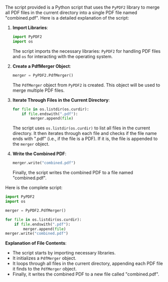 The script provided is a Python script that uses the `PyPDF2` library to merge all PDF files in the current directory into a single PDF file named "combined.pdf". Here is a detailed explanation of the script:

1. **Import Libraries**:
    ```python
    import PyPDF2
    import os
    ```
    The script imports the necessary libraries: `PyPDF2` for handling PDF files and `os` for interacting with the operating system.

2. **Create a PdfMerger Object**:
    ```python
    merger = PyPDF2.PdfMerger()
    ```
    The `PdfMerger` object from `PyPDF2` is created. This object will be used to merge multiple PDF files.

3. **Iterate Through Files in the Current Directory**:
    ```python
    for file in os.listdir(os.curdir):
        if file.endswith(".pdf"):
            merger.append(file)
    ```
    The script uses `os.listdir(os.curdir)` to list all files in the current directory. It then iterates through each file and checks if the file name ends with ".pdf" (i.e., if the file is a PDF). If it is, the file is appended to the `merger` object.

4. **Write the Combined PDF**:
    ```python
    merger.write("combined.pdf")
    ```
    Finally, the script writes the combined PDF to a file named "combined.pdf".

Here is the complete script:

```python
import PyPDF2
import os

merger = PyPDF2.PdfMerger()

for file in os.listdir(os.curdir):
    if file.endswith(".pdf"):
        merger.append(file)
merger.write("combined.pdf")
```

**Explanation of File Contents**:
- The script starts by importing necessary libraries.
- It initializes a `PdfMerger` object.
- It loops through all files in the current directory, appending each PDF file it finds to the `PdfMerger` object.
- Finally, it writes the combined PDF to a new file called "combined.pdf".
